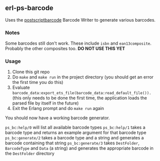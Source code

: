 ## erl-ps-barcode

Uses the [postscriptbarcode](http://code.google.com/p/postscriptbarcode/) Barcode Writer to generate various barcodes.

### Notes

Some barcodes still don't work. These include `isbn` and `ean13composite`. Probably the other composites too. **DO NOT USE THIS YET**

### Usage

1. Clone this git repo
2. Do `make` and `make run` in the project directory (you should get an error the first time you do this)
3. Evaluate `barcode_data:export_ets_file(barcode_data:read_default_file()).` (this only needs to be done the first time, the application loads the parsed file by itself in the future)
4. Exit the Erlang prompt and do `make run` again

You should now have a working barcode generator. 

`ps_bc:help/0` will list all available barcode types
`ps_bc:help/1` takes a barcode type and returns an example argument for that barcode type
`ps_bc:generate/2` takes a barcode type and a string and generates a barcode containing that string
`ps_bc:generate/3` takes `DestFolder`, `BarcodeType` and `Data` (a string) and generates the appropriate barcode in the `DestFolder` directory
